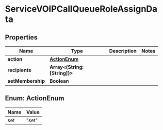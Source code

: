 

# ServiceVOIPCallQueueRoleAssignData


## Properties

| Name | Type | Description | Notes |
|------------ | ------------- | ------------- | -------------|
|**action** | [**ActionEnum**](#ActionEnum) |  |  |
|**recipients** | **Array&lt;{String: [String]}&gt;** |  |  |
|**setMembership** | **Boolean** |  |  |



## Enum: ActionEnum

| Name | Value |
|---- | -----|
| set | &quot;set&quot; |



